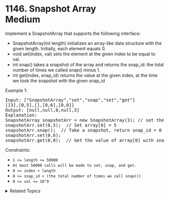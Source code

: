 # 1146. Snapshot Array<br> Medium

Implement a SnapshotArray that supports the following interface:

- SnapshotArray(int length) initializes an array-like data structure with the given length.  Initially, each element equals 0.
- void set(index, val) sets the element at the given index to be equal to val.
- int snap() takes a snapshot of the array and returns the snap_id: the total number of times we called snap() minus 1.
- int get(index, snap_id) returns the value at the given index, at the time we took the snapshot with the given snap_id

Example 1:

<pre>
Input: ["SnapshotArray","set","snap","set","get"]
[[3],[0,5],[],[0,6],[0,0]]
Output: [null,null,0,null,5]
Explanation: 
SnapshotArray snapshotArr = new SnapshotArray(3); // set the length to be 3
snapshotArr.set(0,5);  // Set array[0] = 5
snapshotArr.snap();  // Take a snapshot, return snap_id = 0
snapshotArr.set(0,6);
snapshotArr.get(0,0);  // Get the value of array[0] with snap_id = 0, return 5
</pre>


Constraints:

- `1 <= length <= 50000`
- `At most 50000 calls will be made to set, snap, and get.`
- `0 <= index < length`
- `0 <= snap_id < (the total number of times we call snap())`
- `0 <= val <= 10^9`

<details>

<summary> Related Topics </summary>

-   `Design`
-   `Binary Search`

</details>